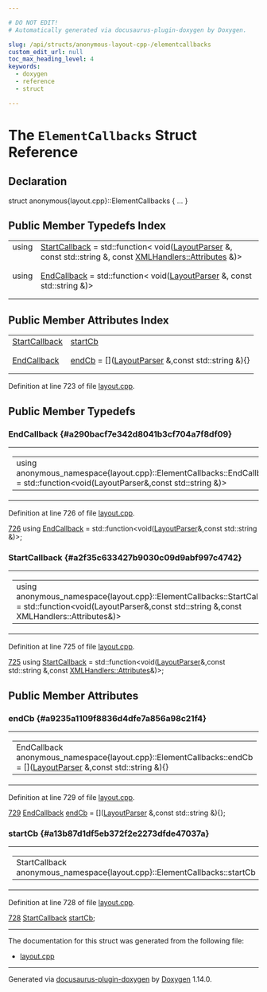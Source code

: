 ```yaml
---

# DO NOT EDIT!
# Automatically generated via docusaurus-plugin-doxygen by Doxygen.

slug: /api/structs/anonymous-layout-cpp-/elementcallbacks
custom_edit_url: null
toc_max_heading_level: 4
keywords:
  - doxygen
  - reference
  - struct

---
```


<div class="doxyPage">

# The `ElementCallbacks` Struct Reference



## Declaration

<div class="doxyDeclaration">
struct anonymous{layout.cpp}::ElementCallbacks { ... }
</div>

## Public Member Typedefs Index

<table class="doxyMembersIndex">

<tr class="doxyMemberIndexItem">
<td class="doxyMemberIndexItemType" align="left" valign="top">using</td>
<td class="doxyMemberIndexItemName" align="left" valign="top"><a href="#a2f35c633427b9030c09d9abf997c4742">StartCallback</a> = std::function&lt; void(<a href="/web-doxygen/docs/api/classes/layoutparser">LayoutParser</a> &amp;, const std::string &amp;, const <a href="/web-doxygen/docs/api/classes/xmlhandlers/#a15cedeea046e36465580e5654121387e">XMLHandlers::Attributes</a> &amp;)&gt;</td>
</tr>
<tr class="doxyMemberIndexDescription">
<td class="doxyMemberIndexDescriptionLeft"></td>
<td class="doxyMemberIndexDescriptionRight">
</td>
</tr>
<tr class="doxyMemberIndexSeparator">
<td class="doxyMemberIndexSeparator" colspan="2"></td>
</tr>

<tr class="doxyMemberIndexItem">
<td class="doxyMemberIndexItemType" align="left" valign="top">using</td>
<td class="doxyMemberIndexItemName" align="left" valign="top"><a href="#a290bacf7e342d8041b3cf704a7f8df09">EndCallback</a> = std::function&lt; void(<a href="/web-doxygen/docs/api/classes/layoutparser">LayoutParser</a> &amp;, const std::string &amp;)&gt;</td>
</tr>
<tr class="doxyMemberIndexDescription">
<td class="doxyMemberIndexDescriptionLeft"></td>
<td class="doxyMemberIndexDescriptionRight">
</td>
</tr>
<tr class="doxyMemberIndexSeparator">
<td class="doxyMemberIndexSeparator" colspan="2"></td>
</tr>

</table>

## Public Member Attributes Index

<table class="doxyMembersIndex">

<tr class="doxyMemberIndexItem">
<td class="doxyMemberIndexItemType" align="left" valign="top"><a href="#a2f35c633427b9030c09d9abf997c4742">StartCallback</a></td>
<td class="doxyMemberIndexItemName" align="left" valign="top"><a href="#a13b87d1df5eb372f2e2273dfde47037a">startCb</a></td>
</tr>
<tr class="doxyMemberIndexDescription">
<td class="doxyMemberIndexDescriptionLeft"></td>
<td class="doxyMemberIndexDescriptionRight">
</td>
</tr>
<tr class="doxyMemberIndexSeparator">
<td class="doxyMemberIndexSeparator" colspan="2"></td>
</tr>

<tr class="doxyMemberIndexItem">
<td class="doxyMemberIndexItemType" align="left" valign="top"><a href="#a290bacf7e342d8041b3cf704a7f8df09">EndCallback</a></td>
<td class="doxyMemberIndexItemName" align="left" valign="top"><a href="#a9235a1109f8836d4dfe7a856a98c21f4">endCb</a> = [](<a href="/web-doxygen/docs/api/classes/layoutparser">LayoutParser</a> &amp;,const std::string &amp;){}</td>
</tr>
<tr class="doxyMemberIndexDescription">
<td class="doxyMemberIndexDescriptionLeft"></td>
<td class="doxyMemberIndexDescriptionRight">
</td>
</tr>
<tr class="doxyMemberIndexSeparator">
<td class="doxyMemberIndexSeparator" colspan="2"></td>
</tr>

</table>


<p>Definition at line 723 of file <a href="/web-doxygen/docs/api/files/src/layout-cpp">layout.cpp</a>.</p>


<div class="doxySectionDef">

## Public Member Typedefs

### EndCallback {#a290bacf7e342d8041b3cf704a7f8df09}

<div class="doxyMemberItem">
<div class="doxyMemberProto">
<table class="doxyMemberLabels">
<tr class="doxyMemberLabels">
<td class="doxyMemberLabelsLeft">
<table class="doxyMemberName">
<tr>
<td class="doxyMemberName">using anonymous_namespace{layout.cpp}::ElementCallbacks::EndCallback =  std::function&lt;void(LayoutParser&amp;,const std::string &amp;)&gt;</td>
</tr>
</table>
</td>
</tr>
</table>
</div>
<div class="doxyMemberDoc">



<p>Definition at line 726 of file <a href="/web-doxygen/docs/api/files/src/layout-cpp">layout.cpp</a>.</p>


<div class="doxyProgramListing">

<div class="doxyCodeLine"><span class="doxyLineNumber"><a href="#a290bacf7e342d8041b3cf704a7f8df09">726</a></span><span class="doxyLineContent"><span class="doxyHighlight">  </span><span class="doxyHighlightKeyword">using </span><span class="doxyHighlight"><a href="#a290bacf7e342d8041b3cf704a7f8df09">EndCallback</a>   = std::function&lt;void(<a href="/web-doxygen/docs/api/classes/layoutparser">LayoutParser</a>&amp;,</span><span class="doxyHighlightKeyword">const</span><span class="doxyHighlight"> std::string &amp;)&gt;;</span></span></div>

</div>

</div>
</div>

### StartCallback {#a2f35c633427b9030c09d9abf997c4742}

<div class="doxyMemberItem">
<div class="doxyMemberProto">
<table class="doxyMemberLabels">
<tr class="doxyMemberLabels">
<td class="doxyMemberLabelsLeft">
<table class="doxyMemberName">
<tr>
<td class="doxyMemberName">using anonymous_namespace{layout.cpp}::ElementCallbacks::StartCallback =  std::function&lt;void(LayoutParser&amp;,const std::string &amp;,const XMLHandlers::Attributes&amp;)&gt;</td>
</tr>
</table>
</td>
</tr>
</table>
</div>
<div class="doxyMemberDoc">



<p>Definition at line 725 of file <a href="/web-doxygen/docs/api/files/src/layout-cpp">layout.cpp</a>.</p>


<div class="doxyProgramListing">

<div class="doxyCodeLine"><span class="doxyLineNumber"><a href="#a2f35c633427b9030c09d9abf997c4742">725</a></span><span class="doxyLineContent"><span class="doxyHighlight">  </span><span class="doxyHighlightKeyword">using </span><span class="doxyHighlight"><a href="#a2f35c633427b9030c09d9abf997c4742">StartCallback</a> = std::function&lt;void(<a href="/web-doxygen/docs/api/classes/layoutparser">LayoutParser</a>&amp;,</span><span class="doxyHighlightKeyword">const</span><span class="doxyHighlight"> std::string &amp;,</span><span class="doxyHighlightKeyword">const</span><span class="doxyHighlight"> <a href="/web-doxygen/docs/api/classes/xmlhandlers/#a15cedeea046e36465580e5654121387e">XMLHandlers::Attributes</a>&amp;)&gt;;</span></span></div>

</div>

</div>
</div>

</div>

<div class="doxySectionDef">

## Public Member Attributes

### endCb {#a9235a1109f8836d4dfe7a856a98c21f4}

<div class="doxyMemberItem">
<div class="doxyMemberProto">
<table class="doxyMemberLabels">
<tr class="doxyMemberLabels">
<td class="doxyMemberLabelsLeft">
<table class="doxyMemberName">
<tr>
<td class="doxyMemberName">EndCallback anonymous_namespace{layout.cpp}::ElementCallbacks::endCb = [](<a href="/web-doxygen/docs/api/classes/layoutparser">LayoutParser</a> &amp;,const std::string &amp;){}</td>
</tr>
</table>
</td>
</tr>
</table>
</div>
<div class="doxyMemberDoc">



<p>Definition at line 729 of file <a href="/web-doxygen/docs/api/files/src/layout-cpp">layout.cpp</a>.</p>


<div class="doxyProgramListing">

<div class="doxyCodeLine"><span class="doxyLineNumber"><a href="#a9235a1109f8836d4dfe7a856a98c21f4">729</a></span><span class="doxyLineContent"><span class="doxyHighlight">  <a href="#a290bacf7e342d8041b3cf704a7f8df09">EndCallback</a>   <a href="#a9235a1109f8836d4dfe7a856a98c21f4">endCb</a> = [](<a href="/web-doxygen/docs/api/classes/layoutparser">LayoutParser</a> &amp;,</span><span class="doxyHighlightKeyword">const</span><span class="doxyHighlight"> std::string &amp;){};</span></span></div>

</div>

</div>
</div>

### startCb {#a13b87d1df5eb372f2e2273dfde47037a}

<div class="doxyMemberItem">
<div class="doxyMemberProto">
<table class="doxyMemberLabels">
<tr class="doxyMemberLabels">
<td class="doxyMemberLabelsLeft">
<table class="doxyMemberName">
<tr>
<td class="doxyMemberName">StartCallback anonymous_namespace{layout.cpp}::ElementCallbacks::startCb</td>
</tr>
</table>
</td>
</tr>
</table>
</div>
<div class="doxyMemberDoc">



<p>Definition at line 728 of file <a href="/web-doxygen/docs/api/files/src/layout-cpp">layout.cpp</a>.</p>


<div class="doxyProgramListing">

<div class="doxyCodeLine"><span class="doxyLineNumber"><a href="#a13b87d1df5eb372f2e2273dfde47037a">728</a></span><span class="doxyLineContent"><span class="doxyHighlight">  <a href="#a2f35c633427b9030c09d9abf997c4742">StartCallback</a> <a href="#a13b87d1df5eb372f2e2273dfde47037a">startCb</a>;</span></span></div>

</div>

</div>
</div>

</div>

<hr/>

The documentation for this struct was generated from the following file:

<ul>
<li><a href="/web-doxygen/docs/api/files/src/layout-cpp">layout.cpp</a></li>
</ul>

<hr/>

<p class="doxyGeneratedBy">Generated via <a href="https://github.com/xpack/docusaurus-plugin-doxygen">docusaurus-plugin-doxygen</a> by <a href="https://www.doxygen.nl">Doxygen</a> 1.14.0.</p>

</div>
